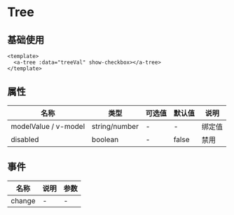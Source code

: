 # Tree

## 基础使用

<a-tree :data="treeVal" show-checkbox></a-tree>

```vue
<template>
  <a-tree :data="treeVal" show-checkbox></a-tree>
</template>
```

## 属性

| 名称                 | 类型          | 可选值 | 默认值 | 说明   |
| -------------------- | ------------- | ------ | ------ | ------ |
| modelValue / v-model | string/number | -      | -      | 绑定值 |
| disabled             | boolean       | -      | false  | 禁用   |

## 事件

| 名称   | 说明 | 参数 |
| ------ | ---- | ---- |
| change | -    | -    |

<script lang="ts" setup>
import { reactive } from "vue";
const treeVal = reactive([
  {
    title: 'parent 1',
    expand: true,
    checked: false,
    children: [
      {
        title: 'parent 1-1',
        expand: true,
        checked: false,
        children: [
          {
            title: 'leaf 1-1-1',
            checked: false
          },
          {
            title: 'leaf 1-1-2',
            checked: false
          }
        ]
      },
      {
        title: 'parent 1-2',
        checked: false,
        children: [
          {
            title: 'leaf 1-2-1',
            checked: false
          },
          {
            title: 'leaf 1-2-1',
            checked: false
          }
        ]
      }
    ]
  }
]);
</script>
